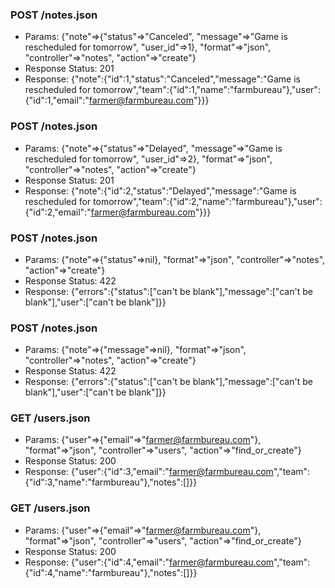 ### POST /notes.json

* Params: {"note"=>{"status"=>"Canceled", "message"=>"Game is rescheduled for tomorrow", "user_id"=>1}, "format"=>"json", "controller"=>"notes", "action"=>"create"}
* Response Status: 201
* Response: {"note":{"id":1,"status":"Canceled","message":"Game is rescheduled for tomorrow","team":{"id":1,"name":"farmbureau"},"user":{"id":1,"email":"farmer@farmbureau.com"}}} 

### POST /notes.json

* Params: {"note"=>{"status"=>"Delayed", "message"=>"Game is rescheduled for tomorrow", "user_id"=>2}, "format"=>"json", "controller"=>"notes", "action"=>"create"}
* Response Status: 201
* Response: {"note":{"id":2,"status":"Delayed","message":"Game is rescheduled for tomorrow","team":{"id":2,"name":"farmbureau"},"user":{"id":2,"email":"farmer@farmbureau.com"}}} 

### POST /notes.json

* Params: {"note"=>{"status"=>nil}, "format"=>"json", "controller"=>"notes", "action"=>"create"}
* Response Status: 422
* Response: {"errors":{"status":["can't be blank"],"message":["can't be blank"],"user":["can't be blank"]}} 

### POST /notes.json

* Params: {"note"=>{"message"=>nil}, "format"=>"json", "controller"=>"notes", "action"=>"create"}
* Response Status: 422
* Response: {"errors":{"status":["can't be blank"],"message":["can't be blank"],"user":["can't be blank"]}} 

### GET /users.json

* Params: {"user"=>{"email"=>"farmer@farmbureau.com"}, "format"=>"json", "controller"=>"users", "action"=>"find_or_create"}
* Response Status: 200
* Response: {"user":{"id":3,"email":"farmer@farmbureau.com","team":{"id":3,"name":"farmbureau"},"notes":[]}} 

### GET /users.json

* Params: {"user"=>{"email"=>"farmer@farmbureau.com"}, "format"=>"json", "controller"=>"users", "action"=>"find_or_create"}
* Response Status: 200
* Response: {"user":{"id":4,"email":"farmer@farmbureau.com","team":{"id":4,"name":"farmbureau"},"notes":[]}} 

